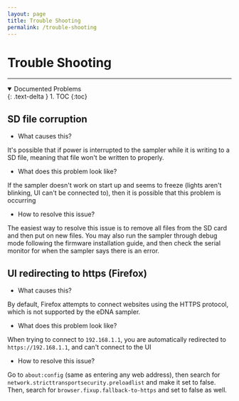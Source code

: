 ```yaml
---
layout: page
title: Trouble Shooting
permalink: /trouble-shooting
---
```


# **Trouble Shooting**

----

<details open markdown="block">
  <summary>
    Documented Problems
  </summary>
  {: .text-delta }
1. TOC
{:toc}
</details>


## SD file corruption

- What causes this?

It's possible that if power is interrupted to the sampler while it is writing to a SD file, meaning that file won't be written to properly. 

- What does this problem look like?

If the sampler doesn't work on start up and seems to freeze (lights aren't blinking, UI can't be connected to), then it is possible that this problem is occurring

- How to resolve this issue?

The easiest way to resolve this issue is to remove all files from the SD card and then put on new files. You may also run the sampler through debug mode following the firmware installation guide, and then check the serial monitor for when the sampler says there is an error.

## UI redirecting to https (Firefox)
- What causes this?

By default, Firefox attempts to connect websites using the HTTPS protocol, which is not supported by the eDNA sampler.

- What does this problem look like?

When trying to connect to `192.168.1.1`, you are automatically redirected to `https://192.168.1.1`, and can't connect to the UI

- How to resolve this issue?

Go to `about:config` (same as entering any web address), then search for `network.stricttransportsecurity.preloadlist` and make it set to false. Then, search for `browser.fixup.fallback-to-https` and set to false as well.